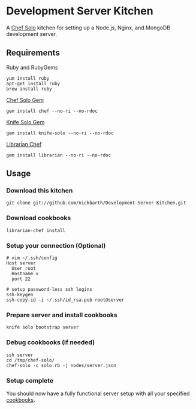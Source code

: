 Development Server Kitchen
==========================

A [Chef Solo](http://docs.opscode.com/chef_client.html) kitchen for setting up a Node.js, Nginx, and MongoDB development server.

## Requirements

Ruby and RubyGems
    
    yum install ruby
    apt-get install ruby
    brew install ruby
    
[Chef Solo Gem](http://wiki.opscode.com/display/chef/Installing+Chef+Client+and+Chef+Solo)
    
    gem install chef --no-ri --no-rdoc
    
[Knife Solo Gem](https://github.com/matschaffer/knife-solo)
    
    gem install knife-solo --no-ri --no-rdoc
    
[Librarian Chef](https://github.com/applicationsonline/librarian)
    
    gem install librarian --no-ri --no-rdoc
    

## Usage

### Download this kitchen
    
    git clone git://github.com/nickbarth/Development-Server-Kitchen.git
    
### Download cookbooks
    
    librarian-chef install
    
### Setup your connection (Optional)
    
    # vim ~/.ssh/config
    Host server
      User root
      Hostname x
      port 22

    # setup password-less ssh logins
    ssh-keygen
    ssh-copy-id -i ~/.ssh/id_rsa.pub root@server

### Prepare server and install cookbooks

    knife solo bootstrap server

### Debug cookbooks (if needed)
    
    ssh server
    cd /tmp/chef-solo/
    chef-solo -c solo.rb -j nodes/server.json

### Setup complete

You should now have a fully functional server setup with all your specified [cookbooks](http://community.opscode.com/). 



